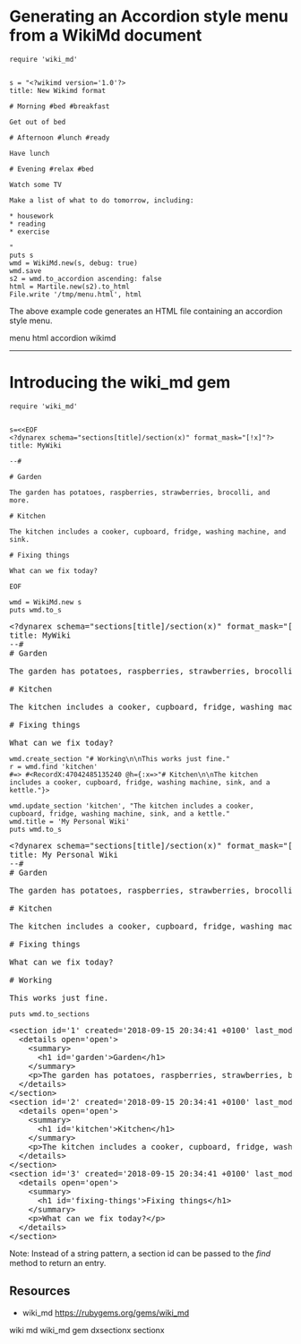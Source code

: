# Generating an Accordion style menu from a WikiMd document

    require 'wiki_md'


    s = "<?wikimd version='1.0'?>
    title: New Wikimd format

    # Morning #bed #breakfast

    Get out of bed

    # Afternoon #lunch #ready

    Have lunch

    # Evening #relax #bed

    Watch some TV

    Make a list of what to do tomorrow, including:

    * housework
    * reading
    * exercise

    "
    puts s
    wmd = WikiMd.new(s, debug: true)
    wmd.save
    s2 = wmd.to_accordion ascending: false
    html = Martile.new(s2).to_html
    File.write '/tmp/menu.html', html

The above example code generates an HTML file containing an accordion style menu.

menu html accordion wikimd

------------------------

# Introducing the wiki_md gem

    require 'wiki_md'


    s=<<EOF
    <?dynarex schema="sections[title]/section(x)" format_mask="[!x]"?>
    title: MyWiki

    --#

    # Garden

    The garden has potatoes, raspberries, strawberries, brocolli, and more.

    # Kitchen

    The kitchen includes a cooker, cupboard, fridge, washing machine, and sink.

    # Fixing things

    What can we fix today?

    EOF

    wmd = WikiMd.new s
    puts wmd.to_s

<pre>
&lt;?dynarex schema="sections[title]/section(x)" format_mask="[!x]"?&gt;
title: MyWiki
--#
# Garden

The garden has potatoes, raspberries, strawberries, brocolli, and more.

# Kitchen

The kitchen includes a cooker, cupboard, fridge, washing machine, and sink.

# Fixing things

What can we fix today?
</pre>

    wmd.create_section "# Working\n\nThis works just fine."
    r = wmd.find 'kitchen'
    #=> #<RecordX:47042485135240 @h={:x=>"# Kitchen\n\nThe kitchen includes a cooker, cupboard, fridge, washing machine, sink, and a kettle."}> 

    wmd.update_section 'kitchen', "The kitchen includes a cooker, cupboard, fridge, washing machine, sink, and a kettle."
    wmd.title = 'My Personal Wiki'
    puts wmd.to_s

<pre>
&lt;?dynarex schema="sections[title]/section(x)" format_mask="[!x]"?&gt;
title: My Personal Wiki
--#
# Garden

The garden has potatoes, raspberries, strawberries, brocolli, and more.

# Kitchen

The kitchen includes a cooker, cupboard, fridge, washing machine, sink, and a kettle.

# Fixing things

What can we fix today?

# Working

This works just fine.
</pre>

    puts wmd.to_sections

<pre>
&lt;section id='1' created='2018-09-15 20:34:41 +0100' last_modified=''&gt;
  &lt;details open='open'&gt;
    &lt;summary&gt;
      &lt;h1 id='garden'&gt;Garden&lt;/h1&gt;
    &lt;/summary&gt;
    &lt;p&gt;The garden has potatoes, raspberries, strawberries, brocolli, and more.&lt;/p&gt;
  &lt;/details&gt;
&lt;/section&gt;
&lt;section id='2' created='2018-09-15 20:34:41 +0100' last_modified='2018-09-15 20:34:57 +0100'&gt;
  &lt;details open='open'&gt;
    &lt;summary&gt;
      &lt;h1 id='kitchen'&gt;Kitchen&lt;/h1&gt;
    &lt;/summary&gt;
    &lt;p&gt;The kitchen includes a cooker, cupboard, fridge, washing machine, and sink.&lt;/p&gt;
  &lt;/details&gt;
&lt;/section&gt;
&lt;section id='3' created='2018-09-15 20:34:41 +0100' last_modified=''&gt;
  &lt;details open='open'&gt;
    &lt;summary&gt;
      &lt;h1 id='fixing-things'&gt;Fixing things&lt;/h1&gt;
    &lt;/summary&gt;
    &lt;p&gt;What can we fix today?&lt;/p&gt;
  &lt;/details&gt;
&lt;/section&gt;
</pre>

Note: Instead of a string pattern, a section id can be passed to the *find* method to return an entry.

## Resources

* wiki_md https://rubygems.org/gems/wiki_md

wiki md wiki_md gem dxsectionx sectionx

